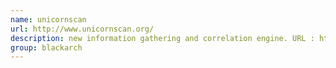 ```yaml
---
name: unicornscan
url: http://www.unicornscan.org/
description: new information gathering and correlation engine. URL : http://www.unicornscan.org/ Groups : blackarch blackarch-scanner
group: blackarch
---
```

